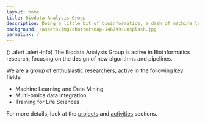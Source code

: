 ```yaml
---
layout: home
title: Biodata Analysis Group
description: Doing a little bit of bioinformatics, a dash of machine learning, and a lot of Open Science
background: /assets/img/chuttersnap-146799-unsplash.jpg
permalink: /
---
```


{: .alert .alert-info}
The Biodata Analysis Group is active in Bioinformatics research, focusing on the design of new algorithms and pipelines.

We are a group of enthusiastic researchers, active in the following key fields:
- Machine Learning and Data Mining
- Multi-omics data integration
- Training for Life Sciences

For more details, look at the [projects](/projects/) and [activities](/activities/) sections. 

